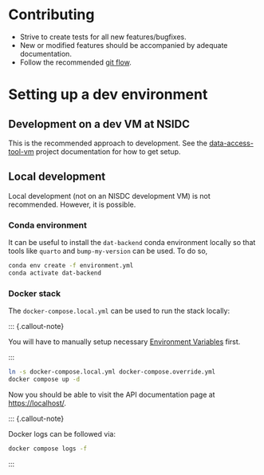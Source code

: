 # Contributing

- Strive to create tests for all new features/bugfixes.
- New or modified features should be accompanied by adequate documentation.
- Follow the recommended
  [git flow](https://docs.github.com/en/get-started/using-github/github-flow#following-github-flow).

# Setting up a dev environment

## Development on a dev VM at NSIDC

This is the recommended approach to development. See the
[data-access-tool-vm](https://github.com/nsidc/data-access-tool-vm) project
documentation for how to get setup.

## Local development

Local development (not on an NISDC development VM) is not recommended. However,
it is possible.

### Conda environment

It can be useful to install the `dat-backend` conda environment locally so that
tools like `quarto` and `bump-my-version` can be used. To do so,

```bash
conda env create -f environment.yml
conda activate dat-backend
```

### Docker stack

The `docker-compose.local.yml` can be used to run the stack locally:

::: {.callout-note}

You will have to manually setup necessary [Environment Variables](envvars.md)
first.

:::

```bash
ln -s docker-compose.local.yml docker-compose.override.yml
docker compose up -d
```

Now you should be able to visit the API documentation page at
<https://localhost/>.

::: {.callout-note}

Docker logs can be followed via:

```bash
docker compose logs -f
```

:::
